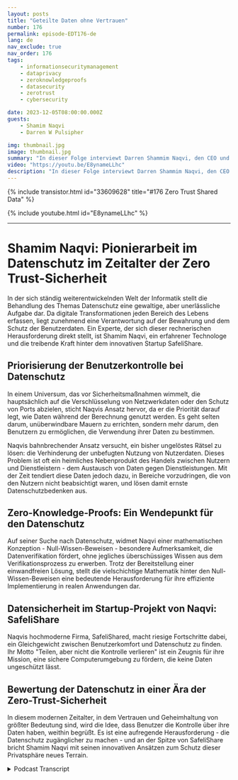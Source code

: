 ```yaml
---
layout: posts
title: "Geteilte Daten ohne Vertrauen"
number: 176
permalink: episode-EDT176-de
lang: de
nav_exclude: true
nav_order: 176
tags:
    - informationsecuritymanagement
    - dataprivacy
    - zeroknowledgeproofs
    - datasecurity
    - zerotrust
    - cybersecurity

date: 2023-12-05T08:00:00.000Z
guests:
    - Shamim Naqvi
    - Darren W Pulsipher

img: thumbnail.jpg
image: thumbnail.jpg
summary: "In dieser Folge interviewt Darren Shammim Naqvi, den CEO und Gründer von SafelyShare, über das Management und die Sicherung von Daten in gemeinsamen und kollaborativen Umgebungen mit Hilfe des Zero-Trust-Datenmodells."
video: "https://youtu.be/E8ynameLLhc"
description: "In dieser Folge interviewt Darren Shammim Naqvi, den CEO und Gründer von SafelyShare, über das Management und die Sicherung von Daten in gemeinsamen und kollaborativen Umgebungen mit Hilfe des Zero-Trust-Datenmodells."
---
```


<div>
{% include transistor.html id="33609628" title="#176 Zero Trust Shared Data" %}

{% include youtube.html id="E8ynameLLhc" %}
</div>

---

# Shamim Naqvi: Pionierarbeit im Datenschutz im Zeitalter der Zero Trust-Sicherheit

In der sich ständig weiterentwickelnden Welt der Informatik stellt die Behandlung des Themas Datenschutz eine gewaltige, aber unerlässliche Aufgabe dar. Da digitale Transformationen jeden Bereich des Lebens erfassen, liegt zunehmend eine Verantwortung auf der Bewahrung und dem Schutz der Benutzerdaten. Ein Experte, der sich dieser rechnerischen Herausforderung direkt stellt, ist Shamim Naqvi, ein erfahrener Technologe und die treibende Kraft hinter dem innovativen Startup SafeliShare.


## Priorisierung der Benutzerkontrolle bei Datenschutz

In einem Universum, das vor Sicherheitsmaßnahmen wimmelt, die hauptsächlich auf die Verschlüsselung von Netzwerkdaten oder den Schutz von Ports abzielen, sticht Naqvis Ansatz hervor, da er die Priorität darauf legt, wie Daten während der Berechnung genutzt werden. Es geht selten darum, unüberwindbare Mauern zu errichten, sondern mehr darum, den Benutzern zu ermöglichen, die Verwendung ihrer Daten zu bestimmen.

Naqvis bahnbrechender Ansatz versucht, ein bisher ungelöstes Rätsel zu lösen: die Verhinderung der unbefugten Nutzung von Nutzerdaten. Dieses Problem ist oft ein heimliches Nebenprodukt des Handels zwischen Nutzern und Dienstleistern - dem Austausch von Daten gegen Dienstleistungen. Mit der Zeit tendiert diese Daten jedoch dazu, in Bereiche vorzudringen, die von den Nutzern nicht beabsichtigt waren, und lösen damit ernste Datenschutzbedenken aus.

## Zero-Knowledge-Proofs: Ein Wendepunkt für den Datenschutz

Auf seiner Suche nach Datenschutz, widmet Naqvi einer mathematischen Konzeption - Null-Wissen-Beweisen - besondere Aufmerksamkeit, die Datenverifikation fördert, ohne jegliches überschüssiges Wissen aus dem Verifikationsprozess zu erwerben. Trotz der Bereitstellung einer einwandfreien Lösung, stellt die vielschichtige Mathematik hinter den Null-Wissen-Beweisen eine bedeutende Herausforderung für ihre effiziente Implementierung in realen Anwendungen dar.

## Datensicherheit im Startup-Projekt von Naqvi: SafeliShare

Naqvis hochmoderne Firma, SafeliShared, macht riesige Fortschritte dabei, ein Gleichgewicht zwischen Benutzerkomfort und Datenschutz zu finden. Ihr Motto "Teilen, aber nicht die Kontrolle verlieren" ist ein Zeugnis für ihre Mission, eine sichere Computerumgebung zu fördern, die keine Daten ungeschützt lässt.

## Bewertung der Datenschutz in einer Ära der Zero-Trust-Sicherheit

In diesem modernen Zeitalter, in dem Vertrauen und Geheimhaltung von größter Bedeutung sind, wird die Idee, dass Benutzer die Kontrolle über ihre Daten haben, weithin begrüßt. Es ist eine aufregende Herausforderung - die Datenschutz zugänglicher zu machen - und an der Spitze von SafeliShare bricht Shamim Naqvi mit seinen innovativen Ansätzen zum Schutz dieser Privatsphäre neues Terrain.



<details>
<summary> Podcast Transcript </summary>

<p></p>

</details>
